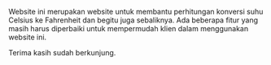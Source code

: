 Website ini merupakan website untuk membantu perhitungan konversi suhu Celsius ke Fahrenheit dan begitu juga sebaliknya. Ada beberapa fitur yang masih harus diperbaiki 
untuk mempermudah klien dalam menggunakan website ini.

Terima kasih sudah berkunjung.
